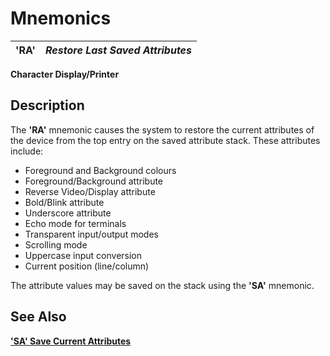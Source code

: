 # Mnemonics 

**'RA'** |  **_Restore Last Saved Attributes_**  
---|---  
  
**Character Display/Printer**

##  Description

The **'RA'** mnemonic causes the system to restore the current attributes of the device from the top entry on the saved attribute stack. These attributes include:

  * Foreground and Background colours
  * Foreground/Background attribute
  * Reverse Video/Display attribute
  * Bold/Blink attribute
  * Underscore attribute
  * Echo mode for terminals
  * Transparent input/output modes
  * Scrolling mode
  * Uppercase input conversion
  * Current position (line/column)



The attribute values may be saved on the stack using the **'SA'** mnemonic.

## See Also

[**'SA' Save Current Attributes**](sa.md)
